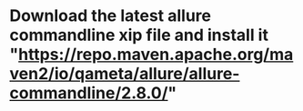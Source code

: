 # Download the latest allure commandline xip file and install it "https://repo.maven.apache.org/maven2/io/qameta/allure/allure-commandline/2.8.0/"
